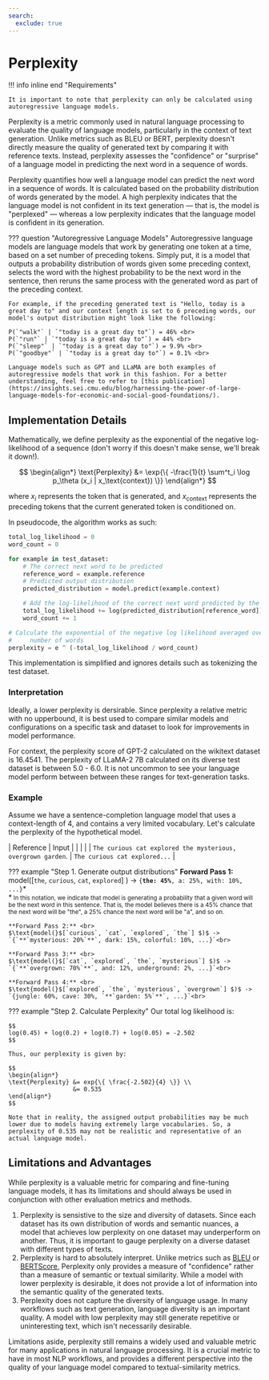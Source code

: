 ```yaml
---
search:
  exclude: true
---
```


# Perplexity

!!! info inline end "Requirements"

    It is important to note that perplexity can only be calculated using autoregressive language models.

Perplexity is a metric commonly used in natural language processing to evaluate the quality of language models, particularly in the context of text generation. Unlike metrics such as BLEU or BERT, perplexity doesn't directly measure the quality of generated text by comparing it with reference texts. Instead, perplexity assesses the "confidence" or "surprise" of a language model in predicting the next word in a sequence of words.

Perplexity quantifies how well a language model can predict the next word in a sequence of words. It is calculated based on the probability distribution of words generated by the model. A high perplexity indicates that the language model is not confident in its text generation — that is, the model is "perplexed" — whereas a low perplexity indicates that the language model is confident in its generation.

??? question "Autoregressive Language Models"
    Autoregressive language models are language models that work by generating one token at a time, based on a set number of preceding tokens. Simply put, it is a model that outputs a probability distribution of words given some preceding context, selects the word with the highest probability to be the next word in the sentence, then reruns the same process with the generated word as part of the preceding context.

    For example, if the preceding generated text is "Hello, today is a great day to" and our context length is set to 6 preceding words, our model's output distribution might look like the following:

    P(`"walk"` | `"today is a great day to"`) = 46% <br>
    P(`"run"` | `"today is a great day to"`) = 44% <br>
    P(`"sleep"` | `"today is a great day to"`) = 9.9% <br>
    P(`"goodbye"` | `"today is a great day to"`) = 0.1% <br>

    Language models such as GPT and LLaMA are both examples of autoregressive models that work in this fashion. For a better understanding, feel free to refer to [this publication](https://insights.sei.cmu.edu/blog/harnessing-the-power-of-large-language-models-for-economic-and-social-good-foundations/).

## Implementation Details

Mathematically, we define perplexity as the exponential of the negative log-likelihood of a sequence (don't worry if this doesn't make sense, we'll break it down!).

$$
\begin{align*}
\text{Perplexity} &= \exp{\{ -\frac{1}{t} \sum^t_i \log p_\theta (x_i | x_\text{context}) \}}
\end{align*}
$$

where $x_i$ represents the token that is generated, and $x_\text{context}$ represents the preceding tokens that the current generated token is conditioned on.

In pseudocode, the algorithm works as such:

``` py title="Perplexity Pseudocode"
total_log_likelihood = 0
word_count = 0

for example in test_dataset:
    # The correct next word to be predicted
    reference_word = example.reference
    # Predicted output distribution
    predicted_distribution = model.predict(example.context)

    # Add the log-likelihood of the correct next word predicted by the model.
    total_log_likelihood += log(predicted_distribution[reference_word])
    word_count += 1

# Calculate the exponential of the negative log likelihood averaged over the
#     number of words
perplexity = e ^ (-total_log_likelihood / word_count)
```

This implementation is simplified and ignores details such as tokenizing the test dataset.

### Interpretation

Ideally, a lower perplexity is dersirable. Since perplexity a relative metric with no upperbound, it is best used to compare similar models and configurations on a specific task and dataset to look for improvements in model performance.

For context, the perplexity score of GPT-2 calculated on the wikitext dataset is 16.4541. The perplexity of LLaMA-2 7B calculated on its diverse test dataset is between 5.0 - 6.0. It is not uncommon to see your language model perform between between these ranges for text-generation tasks.

### Example
Assume we have a sentence-completion language model that uses a context-length of 4, and contains a very limited vocabulary. Let's calculate the perplexity of the hypothetical model.

| Reference | Input |
| | |
| `The curious cat explored the mysterious, overgrown garden`. | `The curious cat explored...` |

??? example "Step 1. Generate output distributions"
    **Forward Pass 1:** <br>
    $\text{model(}$[`the`, `curious`, `cat`, `explored`] $)$ -> `{`**`the: 45%`**`, a: 25%, with: 10%, ...}`\*<br>
    \*<small> In this notation, we indicate that model is generating a probability that a given word will be the next word in this sentence. That is, the model believes there is a 45% chance that the next word will be "the", a 25% chance the next word will be "a", and so on. </small>

    **Forward Pass 2:** <br>
    $\text{model(}$[`curious`, `cat`, `explored`, `the`] $)$ -> `{`**`mysterious: 20%`**`, dark: 15%, colorful: 10%, ...}`<br>

    **Forward Pass 3:** <br>
    $\text{model(}$[`cat`, `explored`, `the`, `mysterious`] $)$ -> `{`**`overgrown: 70%`**`, and: 12%, underground: 2%, ...}`<br>

    **Forward Pass 4:** <br>
    $\text{model(}$[`explored`, `the`, `mysterious`, `overgrown`] $)$ -> `{jungle: 60%, cave: 30%, `**`garden: 5%`**`, ...}`<br>

??? example "Step 2. Calculate Perplexity"
    Our total log likelihood is:

    $$
    log(0.45) + log(0.2) + log(0.7) + log(0.05) = -2.502
    $$

    Thus, our perplexity is given by:

    $$
    \begin{align*}
    \text{Perplexity} &= exp{\{ \frac{-2.502}{4} \}} \\
                      &= 0.535
    \end{align*}
    $$

    Note that in reality, the assigned output probabilities may be much lower due to models having extremely large vocabularies. So, a perplexity of 0.535 may not be realistic and representative of an actual language model.



## Limitations and Advantages

While perplexity is a valuable metric for comparing and fine-tuning language models, it has its limitations and should always be used in conjunction with other evaluation metrics and methods.

1. Perplexity is sensistive to the size and diversity of datasets. Since each dataset has its own distribution of words and semantic nuances, a model that achieves low perplexity on one dataset may underperform on another. Thus, it is important to gauge perplexity on a diverse dataset with different types of texts.
2. Perplexity is hard to absolutely interpret. Unlike metrics such as [BLEU](bleu.md) or [BERTScore](bertscore.md), Perplexity only provides a measure of "confidence" rather than a measure of semantic or textual similarity. While a model with lower perplexity is desirable, it does not provide a lot of information into the semantic quality of the generated texts.
3. Perplexity does not capture the diversity of language usage. In many workflows such as text generation, language diversity is an important quality. A model with low perplexity may still generate repetitive or uninteresting text, which isn't necessarily desirable.

Limitations aside, perplexity still remains a widely used and valuable metric for many applications in natural language processing. It is a crucial metric to have in most NLP workflows, and provides a different perspective into the quality of your language model compared to textual-similarity metrics.
